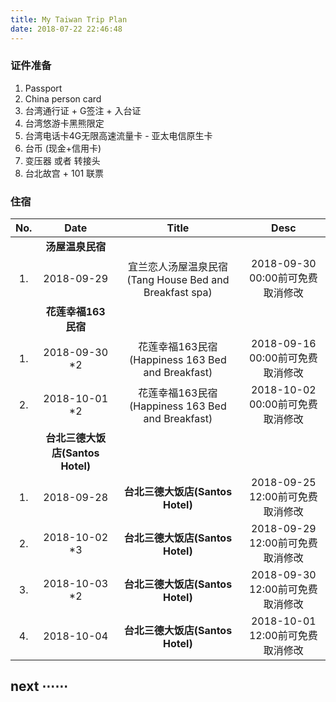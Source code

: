 ```yaml
---
title: My Taiwan Trip Plan
date: 2018-07-22 22:46:48
---
```


### 证件准备

1. Passport
2. China person card
3. 台湾通行证 + G签注 + 入台证
4. 台湾悠游卡黑熊限定
5. 台湾电话卡4G无限高速流量卡 - 亚太电信原生卡
6. 台币 (现金+信用卡)
7. 变压器 或者 转接头
8. 台北故宫 + 101 联票


### 住宿

No. | Date | Title | Desc
:-------: | :-------: | :-------:  | :-------: 
 |  | **汤屋温泉民宿** | 
1. | 2018-09-29 | 宜兰恋人汤屋温泉民宿(Tang House Bed and Breakfast spa) | 2018-09-30 00:00前可免费取消修改
 |  | **花莲幸福163民宿** | 
1. | 2018-09-30 \*2 | 花莲幸福163民宿(Happiness 163 Bed and Breakfast) | 2018-09-16 00:00前可免费取消修改
2. | 2018-10-01 \*2 | 花莲幸福163民宿(Happiness 163 Bed and Breakfast) | 2018-10-02 00:00前可免费取消修改
 |  | **台北三德大饭店(Santos Hotel)** | 
1. | 2018-09-28 | **台北三德大饭店(Santos Hotel)** | 2018-09-25 12:00前可免费取消修改
2. | 2018-10-02 \*3 | **台北三德大饭店(Santos Hotel)** | 2018-09-29 12:00前可免费取消修改
3. | 2018-10-03 \*2 | **台北三德大饭店(Santos Hotel)** | 2018-09-30 12:00前可免费取消修改
4. | 2018-10-04 | **台北三德大饭店(Santos Hotel)** | 2018-10-01 12:00前可免费取消修改

## next ⋯⋯
